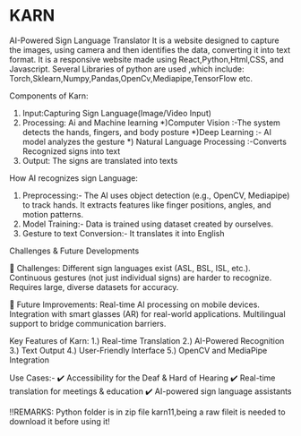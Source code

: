 # KARN
AI-Powered Sign Language Translator 
It is a website designed to capture the images, using camera and then identifies the data, converting it into text format.
It is a responsive website made using React,Python,Html,CSS, and Javascript.
Several Libraries of python are used ,which include: Torch,Sklearn,Numpy,Pandas,OpenCv,Mediapipe,TensorFlow etc.


Components of Karn:
1) Input:Capturing Sign Language(Image/Video Input)
2) Processing: Ai and Machine learning
   *)Computer Vision :-The system detects the hands, fingers, and body posture
    *)Deep Learning :- AI model analyzes the gesture
   *) Natural Language Processing :-Converts Recognized signs into text
3) Output: The signs are translated into texts
   
How AI recognizes sign Language:
1) Preprocessing:- The AI uses object detection (e.g., OpenCV, Mediapipe) to track hands.
It extracts features like finger positions, angles, and motion patterns.
2) Model Training:- Data is trained using dataset created by ourselves.
3) Gesture to text Conversion:- It translates it into English

Challenges & Future Developments

🚧 Challenges:
Different sign languages exist (ASL, BSL, ISL, etc.).
Continuous gestures (not just individual signs) are harder to recognize.
Requires large, diverse datasets for accuracy.

🚀 Future Improvements:
Real-time AI processing on mobile devices.
Integration with smart glasses (AR) for real-world applications.
Multilingual support to bridge communication barriers.

Key Features of Karn:
1.) Real-time Translation
2.) AI-Powered Recognition
3.) Text Output
4.) User-Friendly Interface
5.) OpenCV and MediaPipe Integration

Use Cases:-
✔️ Accessibility for the Deaf & Hard of Hearing
✔️ Real-time translation for meetings & education
✔️ AI-powered sign language assistants

!!REMARKS: Python folder is in zip file karn11,being a raw fileit is needed to download it before using it!
